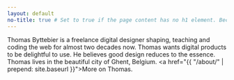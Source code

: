 ```yaml
---
layout: default
no-title: true # Set to true if the page content has no h1 element. Because if it has, we don't want the header text to be a h1.
---
```


Thomas Byttebier is a freelance digital designer shaping, teaching and coding the web for almost two decades now. Thomas wants digital products to be delightful to use. He believes good design reduces to the essence. Thomas lives in the beautiful city of Ghent, Belgium. <a href="{{ "/about/" | prepend: site.baseurl }}">More on Thomas.</a>
